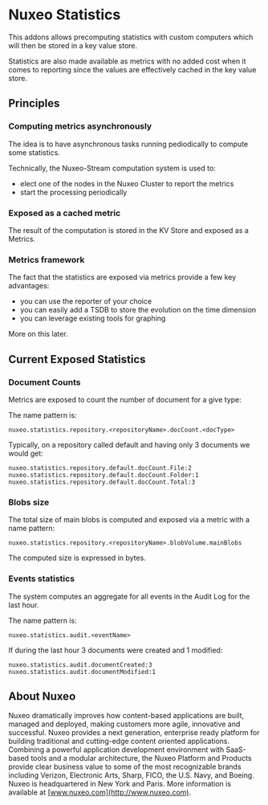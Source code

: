 # Nuxeo Statistics

This addons allows precomputing statistics with custom computers which will then be stored in a key value store.

Statistics are also made available as metrics with no added cost when it comes to reporting since the values are effectively cached in the key value store.

## Principles

### Computing metrics asynchronously

The idea is to have asynchronous tasks running pediodically to compute some statistics.

Technically, the Nuxeo-Stream computation system is used to:

 - elect one of the nodes in the Nuxeo Cluster to report the metrics
 - start the processing periodically

### Exposed as a cached metric

The result of the computation is stored in the KV Store and exposed as a Metrics.

### Metrics framework

The fact that the statistics are exposed via metrics provide a few key advantages:

 - you can use the reporter of your choice
 - you can easily add a TSDB to store the evolution on the time dimension
 - you can leverage existing tools for graphing

More on this later.


## Current Exposed Statistics

### Document Counts

Metrics are exposed to count the number of document for a give type:

The name pattern is:

    nuxeo.statistics.repository.<repositoryName>.docCount.<docType>

Typically, on a repository called default and having only 3 documents we would get:

    nuxeo.statistics.repository.default.docCount.File:2
    nuxeo.statistics.repository.default.docCount.Folder:1
    nuxeo.statistics.repository.default.docCount.Total:3

### Blobs size 

The total size of main blobs is computed and exposed via a metric with a name pattern:

    nuxeo.statistics.repository.<repositoryName>.blobVolume.mainBlobs

The computed size is expressed in bytes.

### Events statistics

The system computes an aggregate for all events in the Audit Log for the last hour.

The name pattern is:

    nuxeo.statistics.audit.<eventName>

If during the last hour 3 documents were created and 1 modified:   

    nuxeo.statistics.audit.documentCreated:3
    nuxeo.statistics.audit.documentModified:1

## About Nuxeo

Nuxeo dramatically improves how content-based applications are built, managed and deployed, making customers more agile, innovative and successful. Nuxeo provides a next generation, enterprise ready platform for building traditional and cutting-edge content oriented applications. Combining a powerful application development environment with SaaS-based tools and a modular architecture, the Nuxeo Platform and Products provide clear business value to some of the most recognizable brands including Verizon, Electronic Arts, Sharp, FICO, the U.S. Navy, and Boeing. Nuxeo is headquartered in New York and Paris. More information is available at [www.nuxeo.com](http://www.nuxeo.com).

